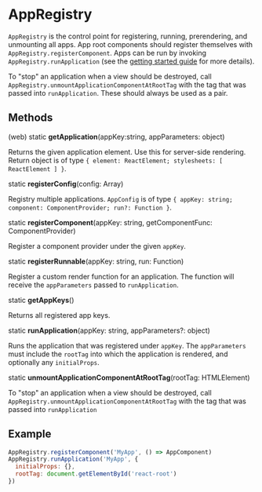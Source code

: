 # AppRegistry

`AppRegistry` is the control point for registering, running, prerendering, and
unmounting all apps. App root components should register themselves with
`AppRegistry.registerComponent`. Apps can be run by invoking
`AppRegistry.runApplication` (see the [getting started guide](../guides/getting-started.md) for more details).

To "stop" an application when a view should be destroyed, call
`AppRegistry.unmountApplicationComponentAtRootTag` with the tag that was passed
into `runApplication`. These should always be used as a pair.

## Methods

(web) static **getApplication**(appKey:string, appParameters: object)

Returns the given application element. Use this for server-side rendering.
Return object is of type `{ element: ReactElement; stylesheets: [ ReactElement ] }`.

static **registerConfig**(config: Array<AppConfig>)

Registry multiple applications. `AppConfig` is of type `{ appKey: string;
component: ComponentProvider; run?: Function }`.

static **registerComponent**(appKey: string, getComponentFunc: ComponentProvider)

Register a component provider under the given `appKey`.

static **registerRunnable**(appKey: string, run: Function)

Register a custom render function for an application. The function will receive
the `appParameters` passed to `runApplication`.

static **getAppKeys**()

Returns all registered app keys.

static **runApplication**(appKey: string, appParameters?: object)

Runs the application that was registered under `appKey`. The `appParameters`
must include the `rootTag` into which the application is rendered, and
optionally any `initialProps`.

static **unmountApplicationComponentAtRootTag**(rootTag: HTMLElement)

To "stop" an application when a view should be destroyed, call
`AppRegistry.unmountApplicationComponentAtRootTag` with the tag that was passed
into `runApplication`

## Example

```js
AppRegistry.registerComponent('MyApp', () => AppComponent)
AppRegistry.runApplication('MyApp', {
  initialProps: {},
  rootTag: document.getElementById('react-root')
})
```
